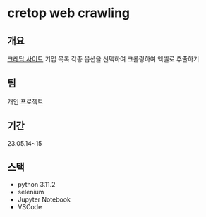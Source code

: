 # cretop web crawling

## 개요

[크레탑 사이트](https://www.cretop.com/?cmPcModeYn=Y) 기업 목록 각종 옵션을 선택하여 크롤링하여 엑셀로 추출하기

## 팀

개인 프로젝트

## 기간

23.05.14~15

## 스택

- python 3.11.2
- selenium
- Jupyter Notebook
- VSCode
